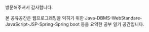 방문해주셔서 감사합니다.

본 공유공간은
웹프로그래밍을 익히기 위한 
Java-DBMS-WebStandare-JavaScript-JSP-Spring-Spring boot 등을 
요약한 공부 일기 공간입니다.